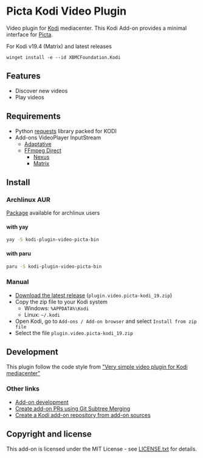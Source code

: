 # Picta Kodi Video Plugin

Video plugin for [Kodi](https://github.com/xbmc/xbmc) mediacenter. This Kodi Add-on provides a minimal interface for [Picta](https://www.picta.cu/).

For Kodi v19.4 (Matrix) and latest  releases

```pwsh
winget install -e --id XBMCFoundation.Kodi
```

## Features
* Discover new videos
* Play videos

## Requirements
* Python [requests](https://github.com/psf/requests) library packed for KODI
* Add-ons VideoPlayer InputStream
  - [Adaptative](https://github.com/xbmc/inputstream.adaptive)
  - [FFmpeg Direct](https://github.com/xbmc/inputstream.ffmpegdirect)
    - [Nexus](https://github.com/xbmc/inputstream.ffmpegdirect/tree/Nexus#build-instructions)
    - [Matrix](https://github.com/xbmc/inputstream.ffmpegdirect/tree/Matrix#build-instructions)

## Install

### Archlinux AUR
[Package](https://aur.archlinux.org/packages/kodi-plugin-video-picta-bin) available for archlinux users

#### with yay
```bash
yay -S kodi-plugin-video-picta-bin
```

#### with paru
```bash
paru -S kodi-plugin-video-picta-bin
```


### Manual

* [Download the latest release](https://github.com/oleksis/plugin.video.picta/releases/latest) (`plugin.video.picta-kodi_19.zip`)
* Copy the zip file to your Kodi system
  - Windows: `%APPDATA%\Kodi`
  - Linux: `~/.kodi`
* Open Kodi, go to `Add-ons / Add-on browser` and select `Install from zip file`
* Select the file `plugin.video.picta-kodi_19.zip`

## Development
This plugin follow the code style from ["Very simple video plugin for Kodi mediacenter"](https://github.com/romanvm/plugin.video.example)

### Other links
* [Add-on development](https://kodi.wiki/view/Add-on_development)
* [Create add-on PRs using Git Subtree Merging](https://kodi.wiki/view/HOW-TO:Create_add-on_PRs_using_Git_Subtree_Merging)
* [Create a Kodi add-on repository from add-on sources](https://github.com/chadparry/kodi-repository.chad.parry.org/blob/master/tools/create_repository.py)

## Copyright and license

This add-on is licensed under the MIT License - see [LICENSE.txt](LICENSE.txt) for details.
